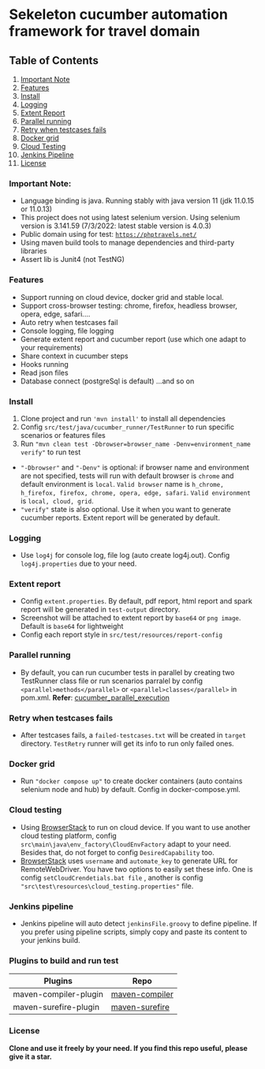 # Sekeleton cucumber automation framework for travel domain

## Table of Contents
1. [Important Note](https://github.com/nnson0310/phptravel_cucumber_java_automation_framework#important-note)
2. [Features](https://github.com/nnson0310/phptravel_cucumber_java_automation_framework#features)
3. [Install](https://github.com/nnson0310/phptravel_cucumber_java_automation_framework#install)
4. [Logging](https://github.com/nnson0310/phptravel_cucumber_java_automation_framework#logging)
5. [Extent Report](https://github.com/nnson0310/phptravel_cucumber_java_automation_framework#extent-report)
6. [Parallel running](https://github.com/nnson0310/phptravel_cucumber_java_automation_framework#parallel-running)
7. [Retry when testcases fails](https://github.com/nnson0310/phptravel_cucumber_java_automation_framework#retry-when-testcases-fails)
8. [Docker grid](https://github.com/nnson0310/phptravel_cucumber_java_automation_framework#docker-grid)
9. [Cloud Testing](https://github.com/nnson0310/phptravel_cucumber_java_automation_framework#cloud-testing)
10. [Jenkins Pipeline](https://github.com/nnson0310/phptravel_cucumber_java_automation_framework#jenkins-pipeline)
10. [License](https://github.com/nnson0310/phptravel_cucumber_java_automation_framework#license)

### Important Note:
+ Language binding is java. Running stably with java version 11 (jdk 11.0.15 or 11.0.13)
+ This project does not using latest selenium version. Using selenium version is 3.141.59 (7/3/2022: latest stable version is 4.0.3)
+ Public domain using for test: [`https://phptravels.net/`](https://phptravels.net/)
+ Using maven build tools to manage dependencies and third-party libraries
+ Assert lib is Junit4 (not TestNG)

### Features
+  Support running on cloud device, docker grid and stable local.
+  Support cross-browser testing: chrome, firefox, headless browser, opera, edge, safari....
+  Auto retry when testcases fail
+  Console logging, file logging
+  Generate extent report and cucumber report (use which one adapt to your requirements)
+  Share context in cucumber steps
+  Hooks running
+  Read json files
+  Database connect (postgreSql is default)
   ...and so on

### Install
1. Clone project and run `'mvn install'` to install all dependencies
2. Config `src/test/java/cucumber_runner/TestRunner` to run specific scenarios or features files
3. Run `"mvn clean test -Dbrowser=browser_name -Denv=environment_name verify"` to run test
+ `"-Dbrowser"` and `"-Denv"` is optional: if browser name and environment are not specified, tests will run with default browser is `chrome` and default environment is `local`. `Valid browser` name is `h_chrome, h_firefox, firefox, chrome, opera, edge, safari`.  `Valid environment` is `local, cloud, grid`.
+ `"verify"` state is also optional. Use it when you want to generate cucumber reports. Extent report will be generated by default.

### Logging
+ Use `log4j` for console log, file log (auto create log4j.out). Config `log4j.properties` due to your need.

### Extent report
+ Config `extent.properties`. By default, pdf report, html report and spark report will be generated in `test-output` directory.
+ Screenshot will be attached to extent report by `base64` or `png image`. Default is `base64` for lightweight
+ Config each report style in `src/test/resources/report-config`

### Parallel running
+ By default, you can run cucumber tests in parallel by creating two TestRunner class file or run scenarios parralel by config `<parallel>methods</parallel>` or `<parallel>classes</parallel>` in pom.xml.
  **Refer**: [cucumber_parallel_execution](https://cucumber.io/docs/guides/parallel-execution/)

### Retry when testcases fails
+ After testcases fails, a `failed-testcases.txt` will be created in `target` directory. `TestRetry` runner will get its info to run only failed ones.

### Docker grid
+ Run `"docker compose up"` to create docker containers (auto contains selenium node and hub) by default. Config in docker-compose.yml.

### Cloud testing
+ Using [BrowserStack](https://www.browserstack.com/) to run on cloud device. If you want to use another cloud testing platform, config `src\main\java\env_factory\CloudEnvFactory` adapt to your need. Besides that, do not forget to config `DesiredCapability` too.
+ [BrowserStack](https://www.browserstack.com/) uses `username` and `automate_key` to generate URL for RemoteWebDriver. You have two options to easily set these info. One is config `setCloudCrendetials.bat file` , another is config `"src\test\resources\cloud_testing.properties"` file.

### Jenkins pipeline
+ Jenkins pipeline will auto detect `jenkinsFile.groovy` to define pipeline. If you prefer using pipeline scripts, simply copy and paste its content to your jenkins build.

### Plugins to build and run test
| Plugins | Repo |
|---------|--------|
|  maven-compiler-plugin | [maven-compiler][MCP] |
|maven-surefire-plugin | [maven-surefire][MSP] |

### License
**Clone and use it freely by your need. If you find this repo useful, please give it a star.**

[MCP]: <https://mvnrepository.com/artifact/org.apache.maven.plugins/maven-surefire-plugin/2.22.2>
[MSP]: <https://mvnrepository.com/artifact/org.apache.maven.plugins/maven-compiler-plugin/3.8.1>
